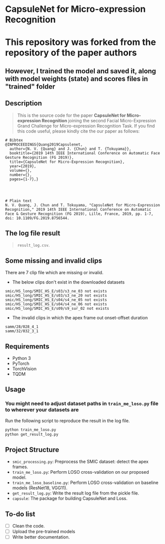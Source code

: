 # CapsuleNet for Micro-expression Recognition

# This repository was forked from the repository of the paper authors
## However, I trained the model and saved it, along with model weights (state) and scores files in "trained" folder

## Description
> This is the source code for the paper **CapsuleNet for Micro-expression Recognition** joining the second Facial
Micro-Expression Grand Challenge for Micro-expression Recognition Task.
If you find this code useful, please kindly cite the our paper as follows:

```
# Bibtex
@INPROCEEDINGS{Quang2019Capsulenet,
  author={N. V. {Quang} and J. {Chun} and T. {Tokuyama}},
  booktitle={2019 14th IEEE International Conference on Automatic Face   Gesture Recognition (FG 2019)}, 
  title={CapsuleNet for Micro-Expression Recognition}, 
  year={2019},
  volume={},
  number={},
  pages={1-7},}




# Plain text
N. V. Quang, J. Chun and T. Tokuyama, "CapsuleNet for Micro-Expression Recognition," 2019 14th IEEE International Conference on Automatic Face & Gesture Recognition (FG 2019), Lille, France, 2019, pp. 1-7, doi: 10.1109/FG.2019.8756544.
```




## The log file result
> `result_log.csv`.

## Some missing and invalid clips 

There are 7 clip file which are missing or invalid. 

* The below clips don't exist in the downloaded datasets
```
smic/HS_long/SMIC_HS_E/s03/s3_ne_03 not exists
smic/HS_long/SMIC_HS_E/s03/s3_ne_20 not exists
smic/HS_long/SMIC_HS_E/s04/s4_ne_05 not exists
smic/HS_long/SMIC_HS_E/s04/s4_ne_06 not exists
smic/HS_long/SMIC_HS_E/s09/s9_sur_02 not exists
```

* The invalid clips in which the apex frame out onset-offset duration

```
samm/28/028_4_1
samm/32/032_3_1
```


## Requirements
* Python 3
* PyTorch
* TorchVision
* TQDM

## Usage

### You might need to adjust dataset paths in ```train_me_loso.py``` file to wherever your datasets are
Run the following script to reproduce the result in the log file.

```bash
python train_me_loso.py
python get_result_log.py
```

## Project Structure

* `smic_processing.py`: Preprocess the SMIC dataset: detect the apex frames.
* `train_me_loso.py`: Perform LOSO cross-validation on our proposed model.
* `train_me_loso_baseline.py`: Perform LOSO cross-validation on baseline models (ResNet18, VGG11).
* `get_result_log.py`: Write the result log file from the pickle file.
* `capsule`: The package for building CapsuleNet and Loss.

## To-do list
- [ ] Clean the code.
- [ ] Upload the pre-trained models
- [ ] Write better documentation.
